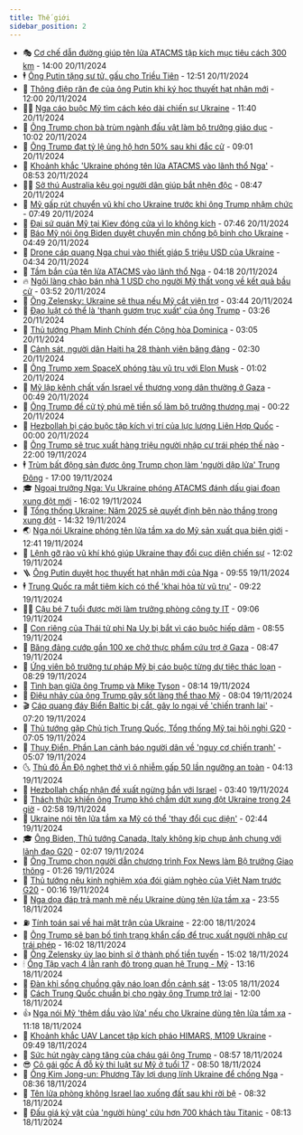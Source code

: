 ```yaml
---
title: Thế giới
sidebar_position: 2
---
```


<!-- vnexpress-the-gioi:START -->
- 🎭 [Cơ chế dẫn đường giúp tên lửa ATACMS tập kích mục tiêu cách 300 km](https://vnexpress.net/co-che-dan-duong-giup-ten-lua-atacms-tap-kich-muc-tieu-cach-300-km-4818214.html) - 14:00 20/11/2024
- 🕴 [Ông Putin tặng sư tử, gấu cho Triều Tiên](https://vnexpress.net/ong-putin-tang-su-tu-gau-cho-trieu-tien-4818445.html) - 12:51 20/11/2024
- 🤭 [Thông điệp răn đe của ông Putin khi ký học thuyết hạt nhân mới](https://vnexpress.net/thong-diep-ran-de-cua-ong-putin-khi-ky-hoc-thuyet-hat-nhan-moi-4818090.html) - 12:00 20/11/2024
- 🧑‍💻 [Nga cáo buộc Mỹ tìm cách kéo dài chiến sự Ukraine](https://vnexpress.net/nga-cao-buoc-my-tim-cach-keo-dai-chien-su-ukraine-4818433.html) - 11:40 20/11/2024
- 🦏 [Ông Trump chọn bà trùm ngành đấu vật làm bộ trưởng giáo dục](https://vnexpress.net/ong-trump-chon-ba-trum-nganh-dau-vat-lam-bo-truong-giao-duc-4818340.html) - 10:02 20/11/2024
- 🦒 [Ông Trump đạt tỷ lệ ủng hộ hơn 50% sau khi đắc cử](https://vnexpress.net/ong-trump-dat-ty-le-ung-ho-hon-50-sau-khi-dac-cu-4818318.html) - 09:01 20/11/2024
- 🌈 [Khoảnh khắc &#39;Ukraine phóng tên lửa ATACMS vào lãnh thổ Nga&#39;](https://vnexpress.net/khoanh-khac-ukraine-phong-ten-lua-atacms-vao-lanh-tho-nga-4818338.html) - 08:53 20/11/2024
- 🧑‍🏫 [Sở thú Australia kêu gọi người dân giúp bắt nhện độc](https://vnexpress.net/so-thu-australia-keu-goi-nguoi-dan-giup-bat-nhen-doc-4818289.html) - 08:47 20/11/2024
- 🐲 [Mỹ gấp rút chuyển vũ khí cho Ukraine trước khi ông Trump nhậm chức](https://vnexpress.net/my-gap-rut-chuyen-vu-khi-cho-ukraine-truoc-khi-ong-trump-nham-chuc-4818286.html) - 07:49 20/11/2024
- 🦒 [Đại sứ quán Mỹ tại Kiev đóng cửa vì lo không kích](https://vnexpress.net/dai-su-quan-my-tai-kiev-dong-cua-vi-lo-khong-kich-4818280.html) - 07:46 20/11/2024
- 🐻 [Báo Mỹ nói ông Biden duyệt chuyển mìn chống bộ binh cho Ukraine](https://vnexpress.net/bao-my-noi-ong-biden-duyet-chuyen-min-chong-bo-binh-cho-ukraine-4818209.html) - 04:49 20/11/2024
- 🚀 [Drone cáp quang Nga chui vào thiết giáp 5 triệu USD của Ukraine](https://vnexpress.net/drone-cap-quang-nga-chui-vao-thiet-giap-5-trieu-usd-cua-ukraine-4818148.html) - 04:34 20/11/2024
- 🥰 [Tầm bắn của tên lửa ATACMS vào lãnh thổ Nga](https://vnexpress.net/tam-ban-cua-ten-lua-atacms-vao-lanh-tho-nga-4818119.html) - 04:18 20/11/2024
- 🔥 [Ngôi làng chào bán nhà 1 USD cho người Mỹ thất vọng về kết quả bầu cử](https://vnexpress.net/ngoi-lang-chao-ban-nha-1-usd-cho-nguoi-my-that-vong-ve-ket-qua-bau-cu-4818167.html) - 03:52 20/11/2024
- 🥳 [Ông Zelensky: Ukraine sẽ thua nếu Mỹ cắt viện trợ](https://vnexpress.net/ong-zelensky-ukraine-se-thua-neu-my-cat-vien-tro-4818111.html) - 03:44 20/11/2024
- 💼 [Đạo luật có thể là &#39;thanh gươm trục xuất&#39; của ông Trump](https://vnexpress.net/dao-luat-co-the-la-thanh-guom-truc-xuat-cua-ong-trump-4817931.html) - 03:26 20/11/2024
- 🤡 [Thủ tướng Phạm Minh Chính đến Cộng hòa Dominica](https://vnexpress.net/thu-tuong-pham-minh-chinh-den-cong-hoa-dominica-4817810.html) - 03:05 20/11/2024
- 🌁 [Cảnh sát, người dân Haiti hạ 28 thành viên băng đảng](https://vnexpress.net/canh-sat-nguoi-dan-haiti-ha-28-thanh-vien-bang-dang-4818071.html) - 02:30 20/11/2024
- 🤩 [Ông Trump xem SpaceX phóng tàu vũ trụ với Elon Musk](https://vnexpress.net/ong-trump-xem-spacex-phong-tau-vu-tru-voi-elon-musk-4818052.html) - 01:02 20/11/2024
- 🎉 [Mỹ lập kênh chất vấn Israel về thương vong dân thường ở Gaza](https://vnexpress.net/my-lap-kenh-chat-van-israel-ve-thuong-vong-dan-thuong-o-gaza-4818061.html) - 00:49 20/11/2024
- 🎉 [Ông Trump đề cử tỷ phú mê tiền số làm bộ trưởng thương mại](https://vnexpress.net/ong-trump-de-cu-ty-phu-me-tien-so-lam-bo-truong-thuong-mai-4818047.html) - 00:22 20/11/2024
- 🌁 [Hezbollah bị cáo buộc tập kích vị trí của lực lượng Liên Hợp Quốc](https://vnexpress.net/hezbollah-bi-cao-buoc-tap-kich-vi-tri-cua-luc-luong-lien-hop-quoc-4818035.html) - 00:00 20/11/2024
- 🌊 [Ông Trump sẽ trục xuất hàng triệu người nhập cư trái phép thế nào](https://vnexpress.net/ong-trump-se-truc-xuat-hang-trieu-nguoi-nhap-cu-trai-phep-the-nao-4817707.html) - 22:00 19/11/2024
- 🕴 [Trùm bất động sản được ông Trump chọn làm &#39;người dập lửa&#39; Trung Đông](https://vnexpress.net/trum-bat-dong-san-duoc-ong-trump-chon-lam-nguoi-dap-lua-trung-dong-4817603.html) - 17:00 19/11/2024
- 🎓 [Ngoại trưởng Nga: Vụ Ukraine phóng ATACMS đánh dấu giai đoạn xung đột mới](https://vnexpress.net/ngoai-truong-nga-vu-ukraine-phong-atacms-danh-dau-giai-doan-xung-dot-moi-4818026.html) - 16:02 19/11/2024
- 🦩 [Tổng thống Ukraine: Năm 2025 sẽ quyết định bên nào thắng trong xung đột](https://vnexpress.net/tong-thong-ukraine-nam-2025-se-quyet-dinh-ben-nao-thang-trong-xung-dot-4818016.html) - 14:32 19/11/2024
- 🌏 [Nga nói Ukraine phóng tên lửa tầm xa do Mỹ sản xuất qua biên giới](https://vnexpress.net/nga-noi-ukraine-phong-ten-lua-tam-xa-do-my-san-xuat-qua-bien-gioi-4817999.html) - 12:41 19/11/2024
- 🌋 [Lệnh gỡ rào vũ khí khó giúp Ukraine thay đổi cục diện chiến sự](https://vnexpress.net/lenh-go-rao-vu-khi-kho-giup-ukraine-thay-doi-cuc-dien-chien-su-4817686.html) - 12:02 19/11/2024
- 🪜 [Ông Putin duyệt học thuyết hạt nhân mới của Nga](https://vnexpress.net/ong-putin-duyet-hoc-thuyet-hat-nhan-moi-cua-nga-4817903.html) - 09:55 19/11/2024
- 🕴 [Trung Quốc ra mắt tiêm kích có thể &#39;khai hỏa từ vũ trụ&#39;](https://vnexpress.net/trung-quoc-ra-mat-tiem-kich-co-the-khai-hoa-tu-vu-tru-4817891.html) - 09:22 19/11/2024
- 🧑‍🏫 [Cậu bé 7 tuổi được mời làm trưởng phòng công ty IT](https://vnexpress.net/cau-be-7-tuoi-duoc-moi-lam-truong-phong-cong-ty-it-4817873.html) - 09:06 19/11/2024
- 🌮 [Con riêng của Thái tử phi Na Uy bị bắt vì cáo buộc hiếp dâm](https://vnexpress.net/con-rieng-cua-thai-tu-phi-na-uy-bi-bat-vi-cao-buoc-hiep-dam-4817877.html) - 08:55 19/11/2024
- 🚦 [Băng đảng cướp gần 100 xe chở thực phẩm cứu trợ ở Gaza](https://vnexpress.net/bang-dang-cuop-gan-100-xe-cho-thuc-pham-cuu-tro-o-gaza-4817863.html) - 08:47 19/11/2024
- 💫 [Ứng viên bộ trưởng tư pháp Mỹ bị cáo buộc từng dự tiệc thác loạn](https://vnexpress.net/ung-vien-bo-truong-tu-phap-my-bi-cao-buoc-tung-du-tiec-thac-loan-4817765.html) - 08:29 19/11/2024
- 🤡 [Tình bạn giữa ông Trump và Mike Tyson](https://vnexpress.net/tinh-ban-giua-ong-trump-va-mike-tyson-4817607.html) - 08:14 19/11/2024
- 🦣 [Điệu nhảy của ông Trump gây sốt làng thể thao Mỹ](https://vnexpress.net/dieu-nhay-cua-ong-trump-gay-sot-lang-the-thao-my-4817788.html) - 08:04 19/11/2024
- 🎬 [Cáp quang đáy Biển Baltic bị cắt, gây lo ngại về &#39;chiến tranh lai&#39;](https://vnexpress.net/cap-quang-day-bien-baltic-bi-cat-gay-lo-ngai-ve-chien-tranh-lai-4817716.html) - 07:20 19/11/2024
- 🎉 [Thủ tướng gặp Chủ tịch Trung Quốc, Tổng thống Mỹ tại hội nghị G20](https://vnexpress.net/thu-tuong-gap-chu-tich-trung-quoc-tong-thong-my-tai-hoi-nghi-g20-4817791.html) - 07:05 19/11/2024
- 🎡 [Thụy Điển, Phần Lan cảnh báo người dân về &#39;nguy cơ chiến tranh&#39;](https://vnexpress.net/thuy-dien-phan-lan-canh-bao-nguoi-dan-ve-nguy-co-chien-tranh-4817755.html) - 05:07 19/11/2024
- 🌜 [Thủ đô Ấn Độ nghẹt thở vì ô nhiễm gấp 50 lần ngưỡng an toàn](https://vnexpress.net/thu-do-an-do-nghet-tho-vi-o-nhiem-gap-50-lan-nguong-an-toan-4817697.html) - 04:13 19/11/2024
- 🎡 [Hezbollah chấp nhận đề xuất ngừng bắn với Israel](https://vnexpress.net/hezbollah-chap-nhan-de-xuat-ngung-ban-voi-israel-4817664.html) - 03:40 19/11/2024
- 🤗 [Thách thức khiến ông Trump khó chấm dứt xung đột Ukraine trong 24 giờ](https://vnexpress.net/thach-thuc-khien-ong-trump-kho-cham-dut-xung-dot-ukraine-trong-24-gio-4817174.html) - 02:58 19/11/2024
- 🦩 [Ukraine nói tên lửa tầm xa Mỹ có thể &#39;thay đổi cục diện&#39;](https://vnexpress.net/ukraine-noi-ten-lua-tam-xa-my-co-the-thay-doi-cuc-dien-4817613.html) - 02:44 19/11/2024
- 🎓 [Ông Biden, Thủ tướng Canada, Italy không kịp chụp ảnh chung với lãnh đạo G20](https://vnexpress.net/ong-biden-thu-tuong-canada-italy-khong-kip-chup-anh-chung-voi-lanh-dao-g20-4817618.html) - 02:07 19/11/2024
- 🌁 [Ông Trump chọn người dẫn chương trình Fox News làm Bộ trưởng Giao thông](https://vnexpress.net/ong-trump-chon-nguoi-dan-chuong-trinh-fox-news-lam-bo-truong-giao-thong-4817590.html) - 01:26 19/11/2024
- 🤩 [Thủ tướng nêu kinh nghiệm xóa đói giảm nghèo của Việt Nam trước G20](https://vnexpress.net/thu-tuong-neu-kinh-nghiem-xoa-doi-giam-ngheo-cua-viet-nam-truoc-g20-4817581.html) - 00:16 19/11/2024
- 👹 [Nga dọa đáp trả mạnh mẽ nếu Ukraine dùng tên lửa tầm xa](https://vnexpress.net/nga-doa-dap-tra-manh-me-neu-ukraine-dung-ten-lua-tam-xa-4817587.html) - 23:55 18/11/2024
- ⛽️ [Tính toán sai về hai mặt trận của Ukraine](https://vnexpress.net/tinh-toan-sai-ve-hai-mat-tran-cua-ukraine-4816053.html) - 22:00 18/11/2024
- 🚀 [Ông Trump sẽ ban bố tình trạng khẩn cấp để trục xuất người nhập cư trái phép](https://vnexpress.net/ong-trump-se-ban-bo-tinh-trang-khan-cap-de-truc-xuat-nguoi-nhap-cu-trai-phep-4817562.html) - 16:02 18/11/2024
- 🎡 [Ông Zelensky úy lạo binh sĩ ở thành phố tiền tuyến](https://vnexpress.net/ong-zelensky-uy-lao-binh-si-o-thanh-pho-tien-tuyen-4817551.html) - 15:02 18/11/2024
- 🕯 [Ông Tập vạch 4 lằn ranh đỏ trong quan hệ Trung - Mỹ](https://vnexpress.net/ong-tap-vach-4-lan-ranh-do-trong-quan-he-trung-my-4817541.html) - 13:16 18/11/2024
- 🐻 [Đàn khỉ sổng chuồng gây náo loạn đồn cảnh sát](https://vnexpress.net/dan-khi-song-chuong-gay-nao-loan-don-canh-sat-4817470.html) - 13:05 18/11/2024
- 🚦 [Cách Trung Quốc chuẩn bị cho ngày ông Trump trở lại](https://vnexpress.net/cach-trung-quoc-chuan-bi-cho-ngay-ong-trump-tro-lai-4816687.html) - 12:00 18/11/2024
- 👍 [Nga nói Mỹ &#39;thêm dầu vào lửa&#39; nếu cho Ukraine dùng tên lửa tầm xa](https://vnexpress.net/nga-noi-my-them-dau-vao-lua-neu-cho-ukraine-dung-ten-lua-tam-xa-4817523.html) - 11:18 18/11/2024
- 🚀 [Khoảnh khắc UAV Lancet tập kích pháo HIMARS, M109 Ukraine](https://vnexpress.net/khoanh-khac-uav-lancet-tap-kich-phao-himars-m109-ukraine-4817464.html) - 09:49 18/11/2024
- 🌮 [Sức hút ngày càng tăng của cháu gái ông Trump](https://vnexpress.net/suc-hut-ngay-cang-tang-cua-chau-gai-ong-trump-4817264.html) - 08:57 18/11/2024
- 😎 [Cô gái gốc Á đỗ kỳ thi luật sư Mỹ ở tuổi 17](https://vnexpress.net/co-gai-goc-a-do-ky-thi-luat-su-my-o-tuoi-17-4817388.html) - 08:50 18/11/2024
- 🐲 [Ông Kim Jong-un: Phương Tây lợi dụng lính Ukraine để chống Nga](https://vnexpress.net/ong-kim-jong-un-phuong-tay-loi-dung-linh-ukraine-de-chong-nga-4817389.html) - 08:36 18/11/2024
- 💫 [Tên lửa phòng không Israel lao xuống đất sau khi rời bệ](https://vnexpress.net/ten-lua-phong-khong-israel-lao-xuong-dat-sau-khi-roi-be-4817258.html) - 08:32 18/11/2024
- 👀 [Đấu giá kỷ vật của &#39;người hùng&#39; cứu hơn 700 khách tàu Titanic](https://vnexpress.net/dau-gia-ky-vat-cua-nguoi-hung-cuu-hon-700-khach-tau-titanic-4817349.html) - 08:13 18/11/2024<!-- vnexpress-the-gioi:END -->